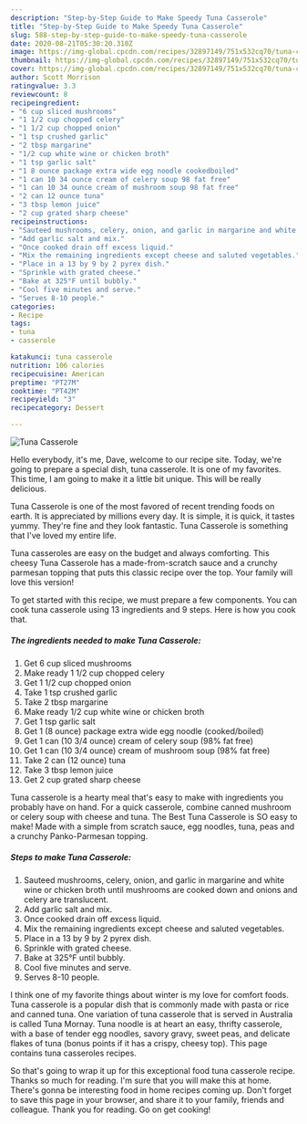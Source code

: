 ```yaml
---
description: "Step-by-Step Guide to Make Speedy Tuna Casserole"
title: "Step-by-Step Guide to Make Speedy Tuna Casserole"
slug: 588-step-by-step-guide-to-make-speedy-tuna-casserole
date: 2020-08-21T05:30:20.310Z
image: https://img-global.cpcdn.com/recipes/32897149/751x532cq70/tuna-casserole-recipe-main-photo.jpg
thumbnail: https://img-global.cpcdn.com/recipes/32897149/751x532cq70/tuna-casserole-recipe-main-photo.jpg
cover: https://img-global.cpcdn.com/recipes/32897149/751x532cq70/tuna-casserole-recipe-main-photo.jpg
author: Scott Morrison
ratingvalue: 3.3
reviewcount: 8
recipeingredient:
- "6 cup sliced mushrooms"
- "1 1/2 cup chopped celery"
- "1 1/2 cup chopped onion"
- "1 tsp crushed garlic"
- "2 tbsp margarine"
- "1/2 cup white wine or chicken broth"
- "1 tsp garlic salt"
- "1 8 ounce package extra wide egg noodle cookedboiled"
- "1 can 10 34 ounce cream of celery soup 98 fat free"
- "1 can 10 34 ounce cream of mushroom soup 98 fat free"
- "2 can 12 ounce tuna"
- "3 tbsp lemon juice"
- "2 cup grated sharp cheese"
recipeinstructions:
- "Sauteed mushrooms, celery, onion, and garlic in margarine and white wine or chicken broth until mushrooms are cooked down and onions and celery are translucent."
- "Add garlic salt and mix."
- "Once cooked drain off excess liquid."
- "Mix the remaining ingredients except cheese and saluted vegetables."
- "Place in a 13 by 9 by 2 pyrex dish."
- "Sprinkle with grated cheese."
- "Bake at 325°F until bubbly."
- "Cool five minutes and serve."
- "Serves 8-10 people."
categories:
- Recipe
tags:
- tuna
- casserole

katakunci: tuna casserole 
nutrition: 106 calories
recipecuisine: American
preptime: "PT27M"
cooktime: "PT42M"
recipeyield: "3"
recipecategory: Dessert

---
```



![Tuna Casserole](https://img-global.cpcdn.com/recipes/32897149/751x532cq70/tuna-casserole-recipe-main-photo.jpg)

Hello everybody, it's me, Dave, welcome to our recipe site. Today, we're going to prepare a special dish, tuna casserole. It is one of my favorites. This time, I am going to make it a little bit unique. This will be really delicious.

Tuna Casserole is one of the most favored of recent trending foods on earth. It is appreciated by millions every day. It is simple, it is quick, it tastes yummy. They're fine and they look fantastic. Tuna Casserole is something that I've loved my entire life.

Tuna casseroles are easy on the budget and always comforting. This cheesy Tuna Casserole has a made-from-scratch sauce and a crunchy parmesan topping that puts this classic recipe over the top. Your family will love this version!


To get started with this recipe, we must prepare a few components. You can cook tuna casserole using 13 ingredients and 9 steps. Here is how you cook that.

<!--inarticleads1-->

##### The ingredients needed to make Tuna Casserole:

1. Get 6 cup sliced mushrooms
1. Make ready 1 1/2 cup chopped celery
1. Get 1 1/2 cup chopped onion
1. Take 1 tsp crushed garlic
1. Take 2 tbsp margarine
1. Make ready 1/2 cup white wine or chicken broth
1. Get 1 tsp garlic salt
1. Get 1 (8 ounce) package extra wide egg noodle (cooked/boiled)
1. Get 1 can (10 3/4 ounce) cream of celery soup (98% fat free)
1. Get 1 can (10 3/4 ounce) cream of mushroom soup (98% fat free)
1. Take 2 can (12 ounce) tuna
1. Take 3 tbsp lemon juice
1. Get 2 cup grated sharp cheese


Tuna casserole is a hearty meal that&#39;s easy to make with ingredients you probably have on hand. For a quick casserole, combine canned mushroom or celery soup with cheese and tuna. The Best Tuna Casserole is SO easy to make! Made with a simple from scratch sauce, egg noodles, tuna, peas and a crunchy Panko-Parmesan topping. 

<!--inarticleads2-->

##### Steps to make Tuna Casserole:

1. Sauteed mushrooms, celery, onion, and garlic in margarine and white wine or chicken broth until mushrooms are cooked down and onions and celery are translucent.
1. Add garlic salt and mix.
1. Once cooked drain off excess liquid.
1. Mix the remaining ingredients except cheese and saluted vegetables.
1. Place in a 13 by 9 by 2 pyrex dish.
1. Sprinkle with grated cheese.
1. Bake at 325°F until bubbly.
1. Cool five minutes and serve.
1. Serves 8-10 people.


I think one of my favorite things about winter is my love for comfort foods. Tuna casserole is a popular dish that is commonly made with pasta or rice and canned tuna. One variation of tuna casserole that is served in Australia is called Tuna Mornay. Tuna noodle is at heart an easy, thrifty casserole, with a base of tender egg noodles, savory gravy, sweet peas, and delicate flakes of tuna (bonus points if it has a crispy, cheesy top). This page contains tuna casseroles recipes. 

So that's going to wrap it up for this exceptional food tuna casserole recipe. Thanks so much for reading. I'm sure that you will make this at home. There's gonna be interesting food in home recipes coming up. Don't forget to save this page in your browser, and share it to your family, friends and colleague. Thank you for reading. Go on get cooking!
